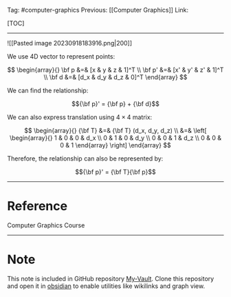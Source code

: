 Tag: #computer-graphics 
Previous: [[Computer Graphics]]
Link: 

[TOC]

---

![[Pasted image 20230918183916.png|200]]

We use 4D vector to represent points:

$$
\begin{array}{}
	\bf p &=& [x & y & z & 1]^T \\
	\bf p' &=& [x' & y' & z' & 1]^T \\
	\bf d &=& [d_x & d_y & d_z & 0]^T
\end{array}
$$

We can find the relationship:

$${\bf p}' = {\bf p} + {\bf d}$$

We can also express translation using $4 \times 4$ matrix:

$$
\begin{array}{}
	{\bf T} &=& {\bf T} (d_x, d_y, d_z) \\
	&=& \left[
		\begin{array}{}
			1 & 0 & 0 & d_x \\
			0 & 1 & 0 & d_y \\
			0 & 0 & 1 & d_z \\
			0 & 0 & 0 & 1
		\end{array}
	\right]
\end{array}
$$

Therefore, the relationship can also be represented by:

$${\bf p}' = {\bf T}{\bf p}$$

---

# Reference

Computer Graphics Course

---

# Note

This note is included in GitHub repository [My-Vault](https://github.com/LittleD3092/My-Vault.git). Clone this repository and open it in [obsidian](https://obsidian.md/) to enable utilities like wikilinks and graph view.
